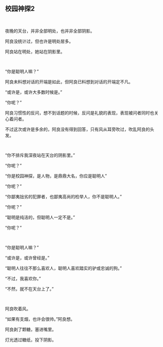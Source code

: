 ## 校园神探2

<br/>

夜晚的天台，并非全部明处，也并非全部阴影。

阿良没统计过，但也许是明处居多。

阿良站在明处，她站在阴影里。

<br/>



“你是聪明人嘛？”

阿良未料想对话的开端是如此，但阿良已料想到对话的开端定不凡。

“或许是，或许大多数时候是。”

“你呢？”

阿良习惯性的反问，想不到话题的时候，反问是礼貌的表现，表现被问者同时也关心着问者。

不过这次或许是多余的，阿良没有得到回答，只有风从耳旁吹过，吹乱阿良的头发。

<br/>



“你不排斥我深夜站在天台的阴影里。”

“你呢？”

“你是校园神探，是人物，是鼎鼎大名，你应是聪明人”

“你呢？”

“你鄙夷拙劣的犯罪者，也鄙夷高尚的检举人，你不是聪明人。”

“你呢？”

“聪明是纯洁的，但聪明人一定不是。”

“你呢？”

<br/>



“你是聪明人嘛？”

“或许是，或许曾经是。”

“聪明人往往不那么喜欢人，聪明人喜欢踏实的驴或忠诚的狗。”

“不过，我喜欢你。”

“不然，就不在天台上了。”

<br/>



阿良吹着风。

“如果有支烟，也许会很帅。”阿良想。

阿良剥了颗糖，塞进嘴里。

灯光透过糖纸，投下阴影。